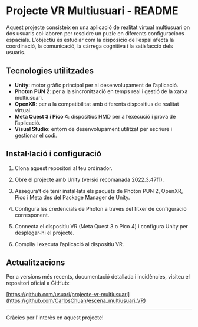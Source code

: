 # Projecte VR Multiusuari - README

Aquest projecte consisteix en una aplicació de realitat virtual multiusuari on dos usuaris col·laboren per resoldre un puzle en diferents configuracions espacials. L’objectiu és estudiar com la disposició de l’espai afecta la coordinació, la comunicació, la càrrega cognitiva i la satisfacció dels usuaris.

## Tecnologies utilitzades

- **Unity**: motor gràfic principal per al desenvolupament de l’aplicació.
- **Photon PUN 2**: per a la sincronització en temps real i gestió de la xarxa multiusuari.
- **OpenXR**: per a la compatibilitat amb diferents dispositius de realitat virtual.
- **Meta Quest 3 i Pico 4**: dispositius HMD per a l’execució i prova de l’aplicació.
- **Visual Studio**: entorn de desenvolupament utilitzat per escriure i gestionar el codi.

## Instal·lació i configuració

1. Clona aquest repositori al teu ordinador.

2. Obre el projecte amb Unity (versió recomanada 2022.3.47f1).

3. Assegura't de tenir instal·lats els paquets de Photon PUN 2, OpenXR, Pico i Meta des del Package Manager de Unity.

4. Configura les credencials de Photon a través del fitxer de configuració corresponent.

5. Connecta el dispositiu VR (Meta Quest 3 o Pico 4) i configura Unity per desplegar-hi el projecte.

6. Compila i executa l’aplicació al dispositiu VR.

## Actualitzacions

Per a versions més recents, documentació detallada i incidències, visiteu el repositori oficial a GitHub:

[https://github.com/usuari/projecte-vr-multiusuari](https://github.com/CarlosChuan/escena_multiusuari_VR)

---

Gràcies per l'interès en aquest projecte!
